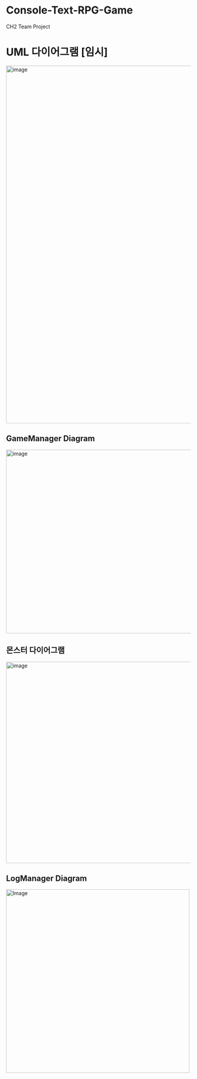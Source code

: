 # Console-Text-RPG-Game
CH2 Team Project

# UML 다이어그램 [임시]
<img width="1760" height="973" alt="image" src="https://github.com/user-attachments/assets/c8bb8473-ddb1-4887-a2f6-aa084d7f2200" />


## GameManager Diagram
<img width="700" height="500" alt="image" src="https://github.com/user-attachments/assets/eaa4c825-6f67-43f7-ab6c-72ef666de498" />



## 몬스터 다이어그램
<img width="1190" height="548" alt="image" src="https://github.com/user-attachments/assets/f9b12f6a-1dd9-4cd2-b731-8d01d5ab6d30" />

## LogManager Diagram
<img width="500" height="500" alt="Image" src="https://github.com/user-attachments/assets/1e78d9fe-b986-4641-9511-1940888c791d" />

